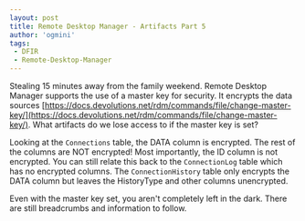 ```yaml
---
layout: post
title: Remote Desktop Manager - Artifacts Part 5
author: 'ogmini'
tags:
 - DFIR
 - Remote-Desktop-Manager
---
```


Stealing 15 minutes away from the family weekend. Remote Desktop Manager supports the use of a master key for security. It encrypts the data sources [https://docs.devolutions.net/rdm/commands/file/change-master-key/](https://docs.devolutions.net/rdm/commands/file/change-master-key/). What artifacts do we lose access to if the master key is set?

Looking at the `Connections` table, the DATA column is encrypted. The rest of the columns are NOT encrypted! Most importantly, the ID column is not encrypted. You can still relate this back to the `ConnectionLog` table which has no encrypted columns. The `ConnectionHistory` table only encrypts the DATA column but leaves the HistoryType and other columns unencrypted. 

Even with the master key set, you aren't completely left in the dark. There are still breadcrumbs and information to follow. 